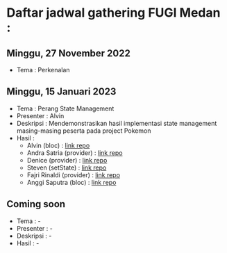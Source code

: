 # Daftar jadwal gathering FUGI Medan :

## Minggu, 27 November 2022
 * Tema : Perkenalan 
 
## Minggu, 15 Januari 2023
 * Tema : Perang State Management  
 * Presenter : Alvin
 * Deskripsi : Mendemonstrasikan hasil implementasi state management masing-masing peserta pada project Pokemon
 * Hasil : 
     * Alvin (bloc) : [link repo](https://github.com/alvinwatner/gtrng2_alvin)
     * Andra Satria (provider) : [link repo](www.google.com)     
     * Denice (provider) : [link repo](www.google.com)        
     * Steven (setState) : [link repo](www.google.com)        
     * Fajri Rinaldi (provider) : [link repo](www.google.com)
     * Anggi Saputra (bloc) : [link repo](www.google.com)     


## Coming soon
 * Tema : - 
 * Presenter : -
 * Deskripsi : -
 * Hasil : -
